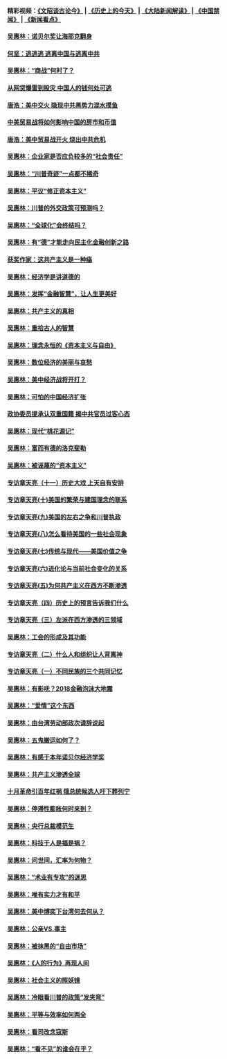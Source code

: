 #### 精彩视频：[《文昭谈古论今》](http://45.32.25.56/wenzhao) | [《历史上的今天》](http://45.32.25.56/today-in-history) | [《大陆新闻解读》](http://45.32.25.56/ntdtv-comedy) | [《中国禁闻》](http://45.32.25.56/ntdtv-news) | [《新闻看点》](http://45.32.25.56/news-insight) 

 #### [吴惠林：诺贝尔奖让海耶克翻身](../pages/nsc423/n10890049.md?t=02060331) 

#### [何坚：逃逃逃 逃离中国与逃离中共](../pages/nsc423/n10592891.md?t=02060331) 

#### [吴惠林：“商战”何时了？](../pages/nsc423/n10573558.md?t=02060331) 

#### [从网贷爆雷到股灾 中国人的钱何处可逃](../pages/nsc423/n10572800.md?t=02060331) 

#### [唐浩：美中交火 隐现中共黑势力混水摸鱼](../pages/nsc423/n10544040.md?t=02060331) 

#### [中美贸易战将如何影响中国的房市和币值](../pages/nsc423/n10543697.md?t=02060331) 

#### [唐浩：美中贸易战开火 烧出中共危机](../pages/nsc423/n10540126.md?t=02060331) 

#### [吴惠林：企业家是否应负较多的“社会责任”](../pages/nsc423/n10535022.md?t=02060331) 

#### [吴惠林：“川普奇迹”一点都不稀奇](../pages/nsc423/n10512808.md?t=02060331) 

#### [吴惠林：平议“修正资本主义”](../pages/nsc423/n10495724.md?t=02060331) 

#### [吴惠林：川普的外交政策可预测吗？](../pages/nsc423/n10462387.md?t=02060331) 

#### [吴惠林：“全球化”会终结吗？](../pages/nsc423/n10452838.md?t=02060331) 

#### [吴惠林：有“德”才能走向民主化金融创新之路](../pages/nsc423/n10432292.md?t=02060331) 

#### [获奖作家：这共产主义是一种癌](../pages/nsc423/n10431541.md?t=02060331) 

#### [吴惠林：经济学是讲道德的](../pages/nsc423/n10398014.md?t=02060331) 

#### [吴惠林：发挥“金融智慧”，让人生更美好](../pages/nsc423/n10375019.md?t=02060331) 

#### [吴惠林：共产主义的真相](../pages/nsc423/n10351394.md?t=02060331) 

#### [吴惠林：重拾古人的智慧](../pages/nsc423/n10337691.md?t=02060331) 

#### [吴惠林：理念永恒的《资本主义与自由》](../pages/nsc423/n10316274.md?t=02060331) 

#### [吴惠林：数位经济的美丽与哀愁](../pages/nsc423/n10292946.md?t=02060331) 

#### [吴惠林：美中经济战将开打？](../pages/nsc423/n10258825.md?t=02060331) 

#### [吴惠林：可怕的中国经济扩张](../pages/nsc423/n10219147.md?t=02060331) 

#### [政协委员提承认双重国籍 揭中共官员过客心态](../pages/nsc423/n10208809.md?t=02060331) 

#### [吴惠林：现代“桃花源记”](../pages/nsc423/n10185234.md?t=02060331) 

#### [吴惠林：富而有德的洛克斐勒](../pages/nsc423/n10142264.md?t=02060331) 

#### [吴惠林：被诬蔑的“资本主义”](../pages/nsc423/n10124816.md?t=02060331) 

#### [专访章天亮（十一）历史大戏 上天自有安排](../pages/nsc423/n10094905.md?t=02060331) 

#### [专访章天亮(十)美国的繁荣与建国理念的联系](../pages/nsc423/n10094899.md?t=02060331) 

#### [专访章天亮(九)美国的左右之争和川普执政](../pages/nsc423/n10094889.md?t=02060331) 

#### [专访章天亮(八)怎么看待美国的一些社会现象](../pages/nsc423/n10094857.md?t=02060331) 

#### [专访章天亮(七)传统与现代——美国价值之争](../pages/nsc423/n10093140.md?t=02060331) 

#### [专访章天亮(六)进化论与当前社会变化的关系](../pages/nsc423/n10092036.md?t=02060331) 

#### [专访章天亮(五)为何共产主义在西方不断渗透](../pages/nsc423/n10083620.md?t=02060331) 

#### [专访章天亮（四）历史上的预言告诉我们什么](../pages/nsc423/n10083606.md?t=02060331) 

#### [专访章天亮（三）左派在西方渗透的三领域](../pages/nsc423/n10081115.md?t=02060331) 

#### [吴惠林：工会的形成及其功能](../pages/nsc423/n10080633.md?t=02060331) 

#### [专访章天亮（二）什么人和组织让人背离神](../pages/nsc423/n10076637.md?t=02060331) 

#### [专访章天亮（一）不同民族的三个共同记忆](../pages/nsc423/n10074188.md?t=02060331) 

#### [吴惠林：有影呒？2018金融泡沫大地震](../pages/nsc423/n10040534.md?t=02060331) 

#### [吴惠林：“爱情”这个东西](../pages/nsc423/n10019423.md?t=02060331) 

#### [吴惠林：由台湾劳动部政次请辞说起](../pages/nsc423/n9979679.md?t=02060331) 

#### [吴惠林：五鬼搬运如何了？](../pages/nsc423/n9925338.md?t=02060331) 

#### [吴惠林：有感于本年诺贝尔经济学奖](../pages/nsc423/n9871883.md?t=02060331) 

#### [吴惠林：共产主义渗透全球](../pages/nsc423/n9812748.md?t=02060331) 

#### [十月革命引百年红祸 俄总统候选人吁下葬列宁](../pages/nsc423/n9810182.md?t=02060331) 

#### [吴惠林：停滞性膨胀何时来到？](../pages/nsc423/n9764136.md?t=02060331) 

#### [吴惠林：央行总裁模范生](../pages/nsc423/n9728134.md?t=02060331) 

#### [吴惠林：科技于人是福是祸？](../pages/nsc423/n9672982.md?t=02060331) 

#### [吴惠林：问世间，汇率为何物？](../pages/nsc423/n9621788.md?t=02060331) 

#### [吴惠林：“术业有专攻”的迷思](../pages/nsc423/n9580363.md?t=02060331) 

#### [吴惠林：唯有实力才有和平](../pages/nsc423/n9529599.md?t=02060331) 

#### [吴惠林：美中博奕下台湾何去何从？](../pages/nsc423/n9483598.md?t=02060331) 

#### [吴惠林：公亲VS.事主](../pages/nsc423/n9425637.md?t=02060331) 

#### [吴惠林：被抹黑的“自由市场”](../pages/nsc423/n9351545.md?t=02060331) 

#### [吴惠林：《人的行为》再现人间](../pages/nsc423/n9296339.md?t=02060331) 

#### [吴惠林：社会主义的照妖镜](../pages/nsc423/n9243460.md?t=02060331) 

#### [吴惠林：冷眼看川普的政策“发夹弯”](../pages/nsc423/n9120684.md?t=02060331) 

#### [吴惠林：平等与效率如何两全](../pages/nsc423/n9075430.md?t=02060331) 

#### [吴惠林：看司改念寇斯](../pages/nsc423/n9024915.md?t=02060331) 

#### [吴惠林：“看不见”的谁会在乎？](../pages/nsc423/n8977488.md?t=02060331) 

